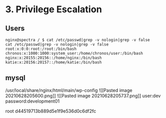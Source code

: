 # 3. Privilege Escalation

## Users

```
nginx@spectra / $ cat /etc/passwd|grep -v nologin|grep -v false
cat /etc/passwd|grep -v nologin|grep -v false
root:x:0:0:root:/root:/bin/bash
chronos:x:1000:1000:system_user:/home/chronos/user:/bin/bash
nginx:x:20155:20156::/home/nginx:/bin/bash
katie:x:20156:20157::/home/katie:/bin/bash

```


## mysql
/usr/local/share/nginx/html/main/wp-config
![[Pasted image 20210628205600.png]]
![[Pasted image 20210628205737.png]]
user:dev
password:development01


root
d44519713b889d5e1f9e536d0c6df2fc